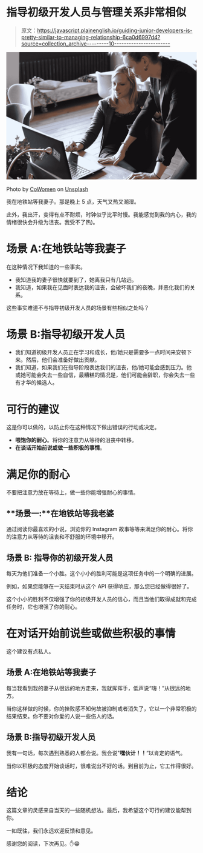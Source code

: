 # 指导初级开发人员与管理关系非常相似

> 原文：<https://javascript.plainenglish.io/guiding-junior-developers-is-pretty-similar-to-managing-relationship-6ca0d6997d4?source=collection_archive---------10----------------------->

![](img/23b509643ed1ed1513cd3affd33ef4f4.png)

Photo by [CoWomen](https://unsplash.com/@cowomen?utm_source=medium&utm_medium=referral) on [Unsplash](https://unsplash.com?utm_source=medium&utm_medium=referral)

我在地铁站等我妻子。那是晚上 5 点，天气又热又潮湿。

此外，我出汗，变得有点不耐烦，时钟似乎比平时慢。我能感觉到我的内心，我的情绪很快会升级为沮丧。我受不了热)。

# 场景 A:在地铁站等我妻子

在这种情况下我知道的一些事实。

*   我知道我的妻子很快就要到了，她离我只有几站远。
*   我知道，如果我在见面时表达我的沮丧，会破坏我们的夜晚，并恶化我们的关系。

这些事实难道不与指导初级开发人员的场景有些相似之处吗？

# 场景 B:指导初级开发人员

*   我们知道初级开发人员正在学习和成长，他/她只是需要多一点时间来安顿下来。然后，他们会准备好做出贡献。
*   我们知道，如果我们在指导阶段表达我们的沮丧，他/她可能会感到压力。他或她可能会失去一些自信，最糟糕的情况是，他们可能会辞职，你会失去一些有才华的候选人。

# 可行的建议

这是你可以做的，以防止你在这种情况下做出错误的行动或决定。

*   **喂饱你的耐心**。将你的注意力从等待的沮丧中转移。
*   **在谈话开始前说或做一些积极的事情**。

# 满足你的耐心

不要把注意力放在等待上，做一些你能增强耐心的事情。

## **场景一:**在地铁站等我老婆

通过阅读你最喜欢的小说，浏览你的 Instagram 故事等等来满足你的耐心。将你的注意力从等待的沮丧和不舒服的环境中移开。

## 场景 B: 指导你的初级开发人员

每天为他们准备一个小胜。这个小小的胜利可能是这项任务中的一个明确的进展。

例如，如果您能够在一天结束时从这个 API 获得响应，那么您已经做得很好了。

这个小小的胜利不仅增强了你的初级开发人员的信心，而且当他们取得成就和完成任务时，它也增强了你的耐心。

# 在对话开始前说些或做些积极的事情

这个建议有点私人。

## 场景 A:在地铁站等我妻子

每当我看到我的妻子从很远的地方走来，我就挥挥手，低声说“嗨！”从很远的地方。

当你这样做的时候，你的挫败感不知何故被抑制或者消失了，它以一个非常积极的结果结束。你不要对你爱的人说一些伤人的话。

## 场景 B:指导初级开发人员

我有一句话，每次遇到熟悉的人都会说。我会说"**嘿伙计！！**“以肯定的语气。

当你以积极的态度开始谈话时，很难说出不好的话。到目前为止，它工作得很好。

# **结论**

这篇文章的灵感来自当天的一些随机想法。最后，我希望这个可行的建议能帮到你。

一如既往，我们永远欢迎反馈和意见。

感谢您的阅读，下次再见。✋😁